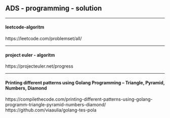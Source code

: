 ## ADS - programming - solution

_________________________________________

#### leetcode-algoritm
<link> https://leetcode.com/problemset/all/

___________________________________________

#### project euler - algoritm
<link> https://projecteuler.net/progress

_____________________________________
#### Printing different patterns using Golang Programming – Triangle, Pyramid, Numbers, Diamond
<link> https://compilethecode.com/printing-different-patterns-using-golang-programm-triangle-pyramid-numbers-diamond/

<link> https://github.com/viaaulia/golang-tes-pola

